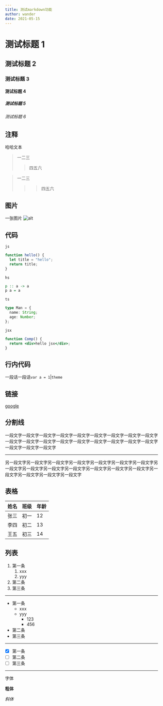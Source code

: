 ```yaml
---
title: 测试markdown功能
author: wander
date: 2021-05-15
---
```


# 测试标题 1

## 测试标题 2

### 测试标题 3

#### 测试标题 4

##### 测试标题 5

###### 测试标题 6

## 注释

哈哈文本

> 一二三
>
> > 四五六

> 一二三
>
> > > 四五六

## 图片

一张图片
![alt](/images/20210515/haskell-logo.png)

## 代码

`js`

```javascript
function hello() {
  let title = "hello";
  return title;
}
```

`hs`

```haskell
p :: a -> a
p a = a
```

`ts`

```typescript
type Man = {
  name: String;
  age: Number;
};
```

`jsx`

```jsx
function Comp() {
  return <div>hello jsx</div>;
}
```

## 行内代码

一段话一段话`var a = 1`|`theme`

## 链接

[google](https://www.google.com)

## 分割线

一段文字一段文字一段文字一段文字一段文字一段文字一段文字一段文字一段文字一段文字一段文字一段文字一段文字一段文字一段文字一段文字一段文字一段文字一段文字一段文字一段文字

---

另一段文字另一段文字另一段文字另一段文字另一段文字另一段文字另一段文字另一段文字另一段文字另一段文字另一段文字另一段文字另一段文字另一段文字另一段文字另一段文字另一段文字另一段文字

## 表格

| 姓名 | 班级 | 年龄 |
| ---- | ---- | ---- |
| 张三 | 初一 | 12   |
| 李四 | 初二 | 13   |
| 王五 | 初三 | 14   |

## 列表

1. 第一条
   1. xxx
   2. yyy
2. 第二条
3. 第三条

---

- 第一条
  - xxx
  - yyy
    - 123
    - 456
- 第二条
- 第三条

---

- [x] 第一条
- [ ] 第二条
- [ ] 第三条

---

字体

**粗体**

_斜体_

